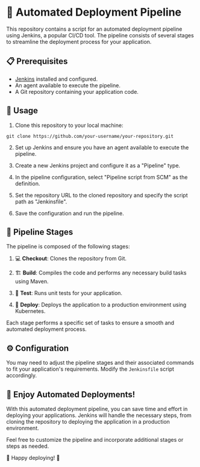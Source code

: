 # 🚀 Automated Deployment Pipeline

This repository contains a script for an automated deployment pipeline using Jenkins, a popular CI/CD tool. The pipeline consists of several stages to streamline the deployment process for your application.

## 📋 Prerequisites

- [Jenkins](https://jenkins.io) installed and configured.
- An agent available to execute the pipeline.
- A Git repository containing your application code.

## 🚀 Usage

1. Clone this repository to your local machine:

```shell
git clone https://github.com/your-username/your-repository.git
```

2. Set up Jenkins and ensure you have an agent available to execute the pipeline.

3. Create a new Jenkins project and configure it as a "Pipeline" type.

4. In the pipeline configuration, select "Pipeline script from SCM" as the definition.

5. Set the repository URL to the cloned repository and specify the script path as "Jenkinsfile".

6. Save the configuration and run the pipeline.

## 🧪 Pipeline Stages

The pipeline is composed of the following stages:

1. 💻 **Checkout**: Clones the repository from Git.

2. 🏗️ **Build**: Compiles the code and performs any necessary build tasks using Maven.

3. 🧪 **Test**: Runs unit tests for your application.

4. 🚀 **Deploy**: Deploys the application to a production environment using Kubernetes.

Each stage performs a specific set of tasks to ensure a smooth and automated deployment process.

## ⚙️ Configuration

You may need to adjust the pipeline stages and their associated commands to fit your application's requirements. Modify the `Jenkinsfile` script accordingly.

## 🎉 Enjoy Automated Deployments!

With this automated deployment pipeline, you can save time and effort in deploying your applications. Jenkins will handle the necessary steps, from cloning the repository to deploying the application in a production environment.

Feel free to customize the pipeline and incorporate additional stages or steps as needed.

🌟 Happy deploying! 🌟
